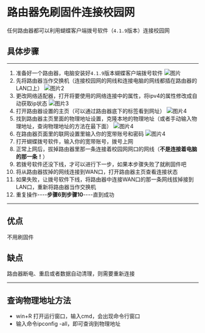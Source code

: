 # 路由器免刷固件连接校园网
任何路由器都可以利用蝴蝶客户端拨号软件（`4.1.9`版本）连接校园网

## 具体步骤
--------------------
  1. 准备好一个路由器，电脑安装好`4.1.9`版本蝴蝶客户端拨号软件
   ![图片](https://s1.ax1x.com/2022/09/06/v724JK.png)
  2. 先将路由器当作交换机（连接校园网的网线和连接电脑的网线都插在路由器的LAN口上）
   ![图片2](https://s1.ax1x.com/2022/09/06/v72WIx.png)
  3. 更改网络适配器，打开将要使用的网络连接中的属性，将ipv4的属性修改成自动获取ip状态
   ![图片3](https://s1.ax1x.com/2022/09/06/v72hi6.png)
  4. 打开路由器设置的主页（可以通过路由器底下的标签看到网址）
   ![图片4](https://s1.328888.xyz/2022/09/06/5Nros.png)
  5. 找到路由器主页里面的物理地址设置，克隆本地的物理地址（或者手动输入物理地址，查询物理地址的方法在最下面）
   ![图片4](https://s1.328888.xyz/2022/09/06/5NXko.png)
  6. 在路由器页面里的联网设置里输入你的宽带账号和密码
   ![图片4](https://s1.328888.xyz/2022/09/06/5Nqlp.png)
  7. 打开蝴蝶拨号软件，输入你的宽带账号，拨号上网
  8. 正常上网后，拔掉路由器里那一条连接着校园网网口的网线（**不是连接着电脑的那一条！**）
  9.  若拨号软件还没下线，才可以进行下一步，如果本步骤失败了就刷固件吧
  10. 将从路由器拔掉的网线连接到WAN口，打开路由器主页查看连接状态
  11. 如果失败，让拨号软件下线，将路由器中连接WAN口的那一条网线拔掉接到LAN口，重新将路由器当作交换机
  12. 重复操作----**步骤6到步骤10**----直到成功
   -------------
  ## 优点
  不用刷固件
  ## 缺点
  路由器断电、重启或者数据自动清理，则需要重新连接
  
  ----------------
  ## 查询物理地址方法
  - win+R 打开运行窗口，输入cmd，会出现命令行窗口
  - 输入命令ipconfig -all，即可查询到物理地址
  
    
 








